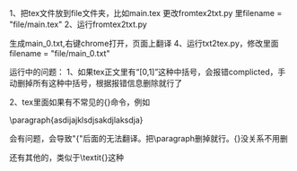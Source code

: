 1、把tex文件放到file文件夹，比如main.tex
更改fromtex2txt.py 里filename = "file/main.tex"
2、运行fromtex2txt.py

生成main_0.txt,右键chrome打开，页面上翻译
4、运行txt2tex.py，修改里面filename = "file/main_0.txt"

运行中的问题：
1、如果tex正文里有“[0,1]”这种中括号，会报错complicted，手动删掉所有这种中括号，根据报错信息删除就行了

2、tex里面如果有不常见的\{}命令，例如

\paragraph{asdijajklsdjsakdjlaksdja}

会有问题，会导致"{"后面的无法翻译。把\paragraph删掉就行。{}没关系不用删

还有其他的，类似于\textit{}这种